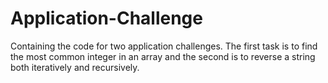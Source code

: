 # Application-Challenge
Containing the code for two application challenges. The first task is to find the most common integer in an array and the second is to reverse a string both iteratively and recursively.
